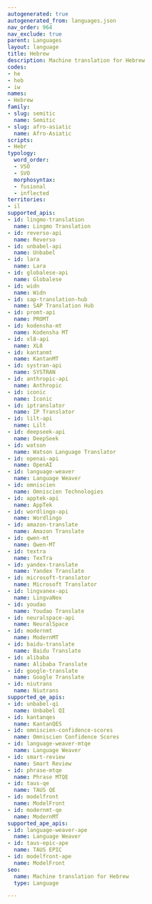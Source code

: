 ```yaml
---
autogenerated: true
autogenerated_from: languages.json
nav_order: 964
nav_exclude: true
parent: Languages
layout: language
title: Hebrew
description: Machine translation for Hebrew
codes:
- he
- heb
- iw
names:
- Hebrew
family:
- slug: semitic
  name: Semitic
- slug: afro-asiatic
  name: Afro-Asiatic
scripts:
- Hebr
typology:
  word_order:
  - VSO
  - SVO
  morphosyntax:
  - fusional
  - inflected
territories:
- il
supported_apis:
- id: lingmo-translation
  name: Lingmo Translation
- id: reverso-api
  name: Reverso
- id: unbabel-api
  name: Unbabel
- id: lara
  name: Lara
- id: globalese-api
  name: Globalese
- id: widn
  name: Widn
- id: sap-translation-hub
  name: SAP Translation Hub
- id: promt-api
  name: PROMT
- id: kodensha-mt
  name: Kodensha MT
- id: xl8-api
  name: XL8
- id: kantanmt
  name: KantanMT
- id: systran-api
  name: SYSTRAN
- id: anthropic-api
  name: Anthropic
- id: iconic
  name: Iconic
- id: iptranslator
  name: IP Translator
- id: lilt-api
  name: Lilt
- id: deepseek-api
  name: DeepSeek
- id: watson
  name: Watson Language Translator
- id: openai-api
  name: OpenAI
- id: language-weaver
  name: Language Weaver
- id: omniscien
  name: Omniscien Technologies
- id: apptek-api
  name: AppTek
- id: wordlingo-api
  name: Wordlingo
- id: amazon-translate
  name: Amazon Translate
- id: qwen-mt
  name: Qwen-MT
- id: textra
  name: TexTra
- id: yandex-translate
  name: Yandex Translate
- id: microsoft-translator
  name: Microsoft Translator
- id: lingvanex-api
  name: LingvaNex
- id: youdao
  name: Youdao Translate
- id: neuralspace-api
  name: NeuralSpace
- id: modernmt
  name: ModernMT
- id: baidu-translate
  name: Baidu Translate
- id: alibaba
  name: Alibaba Translate
- id: google-translate
  name: Google Translate
- id: niutrans
  name: Niutrans
supported_qe_apis:
- id: unbabel-qi
  name: Unbabel QI
- id: kantanqes
  name: KantanQES
- id: omniscien-confidence-scores
  name: Omniscien Confidence Scores
- id: language-weaver-mtqe
  name: Language Weaver
- id: smart-review
  name: Smart Review
- id: phrase-mtqe
  name: Phrase MTQE
- id: taus-qe
  name: TAUS QE
- id: modelfront
  name: ModelFront
- id: modernmt-qe
  name: ModernMT
supported_ape_apis:
- id: language-weaver-ape
  name: Language Weaver
- id: taus-epic-ape
  name: TAUS EPIC
- id: modelfront-ape
  name: ModelFront
seo:
  name: Machine translation for Hebrew
  type: Language

---
```


